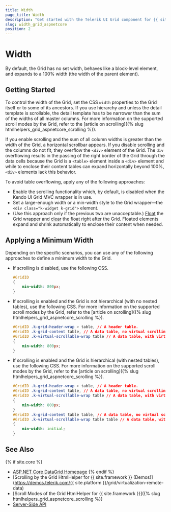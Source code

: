```yaml
---
title: Width
page_title: Width
description: "Get started with the Telerik UI Grid component for {{ site.framework }} and learn how to apply different widths to the Grid."
slug: width_grid_aspnetcore
position: 2
---
```


# Width

By default, the Grid has no set width, behaves like a block-level element, and expands to a 100% width (the width of the parent element).

## Getting Started

To control the width of the Grid, set the CSS `width` properties to the Grid itself or to some of its ancestors. If you use hierarchy and unless the detail template is scrollable, the detail template has to be narrower than the sum of the widths of all master columns. For more information on the supported scroll modes by the Grid, refer to the [article on scrolling]({% slug htmlhelpers_grid_aspnetcore_scrolling %}).

If you enable scrolling and the sum of all column widths is greater than the width of the Grid, a horizontal scrollbar appears. If you disable scrolling and the columns do not fit, they overflow the `<div>` element of the Grid. The `div` overflowing results in the passing of the right border of the Grid through the data cells because the Grid is a `<table>` element inside a `<div>` element and while to enclose their content tables can expand horizontally beyond 100%, `<div>` elements lack this behavior.

To avoid table overflowing, apply any of the following approaches:
* Enable the scrolling functionality which, by default, is disabled when the Kendo UI Grid MVC wrapper is in use.
* Set a large-enough width or a min-width style to the Grid wrapper&mdash;the `<div class="k-widget k-grid">` element.
* (Use this approach only if the previous two are unacceptable.) [Float](https://developer.mozilla.org/en-US/docs/Web/CSS/float) the Grid wrapper and [clear](https://developer.mozilla.org/en-US/docs/Web/CSS/clear) the float right after the Grid. Floated elements expand and shrink automatically to enclose their content when needed.

## Applying a Minimum Width

Depending on the specific scenarios, you can use any of the following approaches to define a minimum width to the Grid.

* If scrolling is disabled, use the following CSS.

    ```CSS
    #GridID
    {
        min-width: 800px;
    }
    ```

* If scrolling is enabled and the Grid is not hierarchical (with no nested tables), use the following CSS. For more information on the supported scroll modes by the Grid, refer to the [article on scrolling]({% slug htmlhelpers_grid_aspnetcore_scrolling %}).

    ```CSS
    #GridID .k-grid-header-wrap > table, // A header table.
    #GridID .k-grid-content table, // A data table, no virtual scrolling.
    #GridID .k-virtual-scrollable-wrap table // A data table, with virtual scrolling.
    {
        min-width: 800px;
    }
    ```

* If scrolling is enabled and the Grid is hierarchical (with nested tables), use the following CSS. For more information on the supported scroll modes by the Grid, refer to the [article on scrolling]({% slug htmlhelpers_grid_aspnetcore_scrolling %}).

    ```CSS
    #GridID .k-grid-header-wrap > table, // A header table.
    #GridID .k-grid-content table, // A data table, no virtual scrolling.
    #GridID .k-virtual-scrollable-wrap table // A data table, with virtual scrolling.
    {
        min-width: 800px;
    }
    #GridID .k-grid-content table table, // A data table, no virtual scrolling.
    #GridID .k-virtual-scrollable-wrap table table // A data table, with virtual scrolling.
    {
        min-width: initial;
    }
    ```

## See Also

{% if site.core %}
* [ASP.NET Core DataGrid Homepage](https://www.telerik.com/aspnet-core-ui/grid)
{% endif %}
* [Scrolling by the Grid HtmlHelper for {{ site.framework }} (Demos)](https://demos.telerik.com/{{ site.platform }}/grid/virtualization-remote-data)
* [Scroll Modes of the Grid HtmlHelper for {{ site.framework }}]({% slug htmlhelpers_grid_aspnetcore_scrolling %})
* [Server-Side API](/api/grid)
